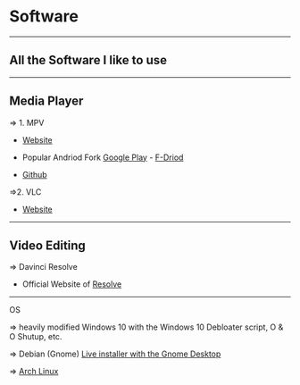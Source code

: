 # Software
-------------------------------
## All the Software I like to use
-------------------------------
## Media Player

=> 1. MPV

* [Website](https://www.videolan.org/vlc/)

* Popular Andriod Fork [Google Play](https://play.google.com/store/apps/details?id=is.xyz.mpv) - [F-Driod](https://f-droid.org/packages/is.xyz.mpv)

* [Github](https://github.com/mpv-player/mpv)


=>2. VLC
* [Website](https://www.videolan.org/vlc/)
-------------------------------
## Video Editing 

=> Davinci Resolve 

* Official Website of [Resolve](https://www.blackmagicdesign.com/de/products/davinciresolve/)

-------------------------------
OS

=> heavily modified Windows 10 with the Windows 10 Debloater script, O & O Shutup, etc. 

=> Debian (Gnome)  [Live installer with the Gnome Desktop](https://cdimage.debian.org/debian-cd/current-live/amd64/iso-hybrid/debian-live-10.9.0-amd64-gnome.iso)

=> [Arch Linux](https://archlinux.org/)
